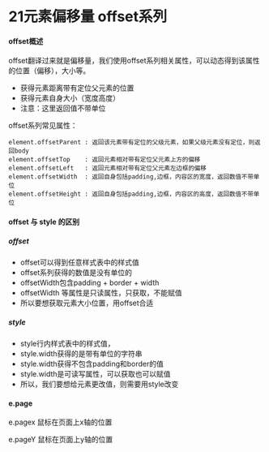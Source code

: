 # 21元素偏移量 offset系列

#### offset概述

offset翻译过来就是偏移量，我们使用offset系列相关属性，可以动态得到该属性的位置（偏移），大小等。

+ 获得元素距离带有定位父元素的位置
+ 获得元素自身大小（宽度高度）
+ 注意：这里返回值不带单位

offset系列常见属性：

~~~
element.offsetParent : 返回该元素带有定位的父级元素，如果父级元素没有定位，则返回body
element.offsetTop    : 返回元素相对带有定位父元素上方的偏移
element.offsetLeft   : 返回元素相对带有定位父元素左边框的偏移
element.offsetWidth  : 返回自身包括padding,边框，内容区的宽度，返回数值不带单位
element.offsetHeight : 返回自身包括padding,边框，内容区的高度，返回数值不带单位
~~~

#### offset 与 style 的区别

##### offset

+ offset可以得到任意样式表中的样式值
+ offset系列获得的数值是没有单位的
+ offsetWidth包含padding + border + width
+ offsetWidth 等属性是只读属性，只获取，不能赋值
+ 所以要想获取元素大小位置，用offset合适

##### style

+ style行内样式表中的样式值，
+ style.width获得的是带有单位的字符串
+ style.width获得不包含padding和border的值
+ style.width是可读写属性，可以获取也可以赋值
+ 所以，我们要想给元素更改值，则需要用style改变

#### e.page

e.pagex  鼠标在页面上x轴的位置

e.pageY 鼠标在页面上y轴的位置